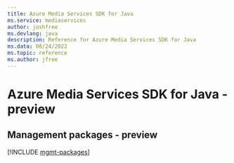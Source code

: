```yaml
---
title: Azure Media Services SDK for Java
ms.service: mediaservices
author: joshfree
ms.devlang: java
description: Reference for Azure Media Services SDK for Java
ms.data: 08/24/2022
ms.topic: reference
ms.author: jfree
---
```

# Azure Media Services SDK for Java - preview

## Management packages - preview
[!INCLUDE [mgmt-packages](media-services-mgmt-index.md)]